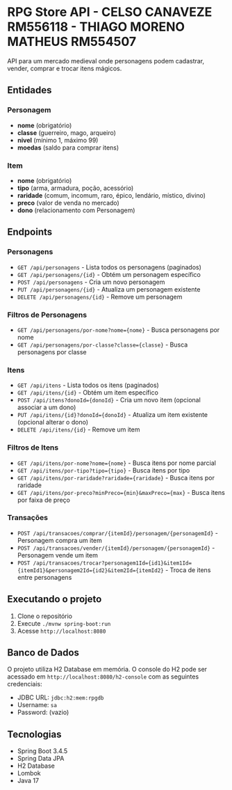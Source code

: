 # RPG Store API - CELSO CANAVEZE RM556118 - THIAGO MORENO MATHEUS RM554507

API para um mercado medieval onde personagens podem cadastrar, vender, comprar e trocar itens mágicos.

## Entidades

### Personagem
- **nome** (obrigatório)
- **classe** (guerreiro, mago, arqueiro)
- **nivel** (mínimo 1, máximo 99)
- **moedas** (saldo para comprar itens)

### Item
- **nome** (obrigatório)
- **tipo** (arma, armadura, poção, acessório)
- **raridade** (comum, incomum, raro, épico, lendário, místico, divino)
- **preco** (valor de venda no mercado)
- **dono** (relacionamento com Personagem)

## Endpoints

### Personagens
- `GET /api/personagens` - Lista todos os personagens (paginados)
- `GET /api/personagens/{id}` - Obtém um personagem específico
- `POST /api/personagens` - Cria um novo personagem
- `PUT /api/personagens/{id}` - Atualiza um personagem existente
- `DELETE /api/personagens/{id}` - Remove um personagem

### Filtros de Personagens
- `GET /api/personagens/por-nome?nome={nome}` - Busca personagens por nome
- `GET /api/personagens/por-classe?classe={classe}` - Busca personagens por classe

### Itens
- `GET /api/itens` - Lista todos os itens (paginados)
- `GET /api/itens/{id}` - Obtém um item específico
- `POST /api/itens?donoId={donoId}` - Cria um novo item (opcional associar a um dono)
- `PUT /api/itens/{id}?donoId={donoId}` - Atualiza um item existente (opcional alterar o dono)
- `DELETE /api/itens/{id}` - Remove um item

### Filtros de Itens
- `GET /api/itens/por-nome?nome={nome}` - Busca itens por nome parcial
- `GET /api/itens/por-tipo?tipo={tipo}` - Busca itens por tipo
- `GET /api/itens/por-raridade?raridade={raridade}` - Busca itens por raridade
- `GET /api/itens/por-preco?minPreco={min}&maxPreco={max}` - Busca itens por faixa de preço

### Transações
- `POST /api/transacoes/comprar/{itemId}/personagem/{personagemId}` - Personagem compra um item
- `POST /api/transacoes/vender/{itemId}/personagem/{personagemId}` - Personagem vende um item
- `POST /api/transacoes/trocar?personagem1Id={id1}&item1Id={itemId1}&personagem2Id={id2}&item2Id={itemId2}` - Troca de itens entre personagens

## Executando o projeto

1. Clone o repositório
2. Execute `./mvnw spring-boot:run`
3. Acesse `http://localhost:8080`

## Banco de Dados

O projeto utiliza H2 Database em memória. O console do H2 pode ser acessado em `http://localhost:8080/h2-console` com as seguintes credenciais:
- JDBC URL: `jdbc:h2:mem:rpgdb`
- Username: `sa`
- Password: (vazio)

## Tecnologias

- Spring Boot 3.4.5
- Spring Data JPA
- H2 Database
- Lombok
- Java 17
